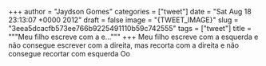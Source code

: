 
+++
author = "Jaydson Gomes"
categories = ["tweet"]
date = "Sat Aug 18 23:13:07 +0000 2012"
draft = false
image = "{TWEET_IMAGE}"
slug = "3eea5dcacfb573ee766b9225491110b59c742555"
tags = ["tweet"]
title = """Meu filho escreve com a e..."""
+++
Meu filho escreve com a esquerda e não consegue escrever com a direita, mas recorta com a direita e não consegue recortar com esquerda Oo
